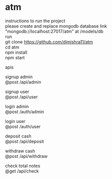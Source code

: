 # atm
instructions to run the project \
please create and replace mongodb database link "mongodb://localhost:27017/atm" at /models/db \
run \
git clone https://github.com/djmishra11/atm \
cd atm \
npm install \
npm start 

apis 

signup admin \
@post  /api/admin 

signup user\
@post /api/user

login admin\
@post /auth/admin

login user\
@post /auth/user

deposit cash\
@post /api/deposit

withdraw cash\
@post /api/withdraw

check total notes\
@get /api/check





